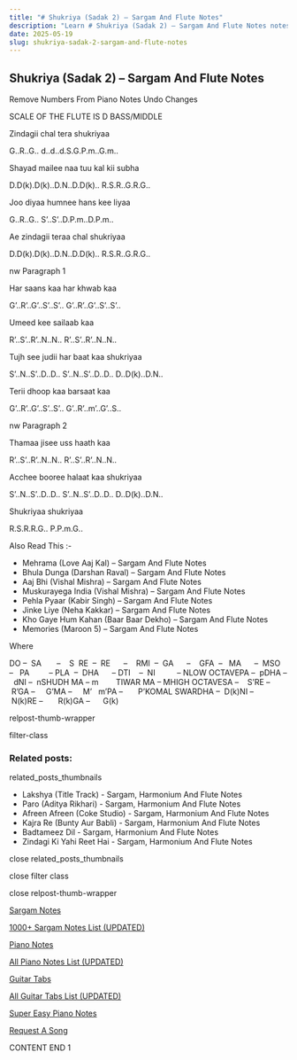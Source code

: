```yaml
---
title: "# Shukriya (Sadak 2) – Sargam And Flute Notes"
description: "Learn # Shukriya (Sadak 2) – Sargam And Flute Notes notes, sargam, harmonium notations and flute notes. Easy step-by-step tutorial for beginners."
date: 2025-05-19
slug: shukriya-sadak-2-sargam-and-flute-notes
---
```


## Shukriya (Sadak 2) – Sargam And Flute Notes

Remove Numbers From Piano Notes
Undo Changes



SCALE OF THE FLUTE IS D BASS/MIDDLE



Zindagii chal tera shukriyaa



G..R..G.. d..d..d.S.G.P.m..G.m..



Shayad mailee naa tuu kal kii subha



D.D(k).D(k)..D.N..D.D(k).. R.S.R..G.R.G..



Joo diyaa humnee hans kee liyaa



G..R..G.. S’..S’..D.P.m..D.P.m..



Ae zindagii teraa chal shukriyaa



D.D(k).D(k)..D.N..D.D(k).. R.S.R..G.R.G..

nw Paragraph 1



Har saans kaa har khwab kaa



G’..R’..G’..S’..S’.. G’..R’..G’..S’..S’..



Umeed kee sailaab kaa



R’..S’..R’..N..N.. R’..S’..R’..N..N..



Tujh see judii har baat kaa shukriyaa



S’..N..S’..D..D.. S’..N..S’..D..D.. D..D(k)..D.N..



Terii dhoop kaa barsaat kaa



G’..R’..G’..S’..S’.. G’..R’..m’..G’..S..



nw Paragraph 2

Thamaa jisee uss haath kaa



R’..S’..R’..N..N.. R’..S’..R’..N..N..



Acchee booree halaat kaa shukriyaa



S’..N..S’..D..D.. S’..N..S’..D..D.. D..D(k)..D.N..



Shukriyaa shukriyaa



R.S.R.R.G.. P.P.m.G..



Also Read This :-



* Mehrama (Love Aaj Kal) – Sargam And Flute Notes
* Bhula Dunga (Darshan Raval) – Sargam And Flute Notes
* Aaj Bhi (Vishal Mishra) – Sargam And Flute Notes
* Muskurayega India (Vishal Mishra) – Sargam And Flute Notes
* Pehla Pyaar (Kabir Singh) – Sargam And Flute Notes
* Jinke Liye (Neha Kakkar) – Sargam And Flute Notes
* Kho Gaye Hum Kahan (Baar Baar Dekho) – Sargam And Flute Notes
* Memories (Maroon 5) – Sargam And Flute Notes



Where



DO –  SA       –    S  RE  –  RE      –    RMI  –  GA      –    GFA  –   MA      –  MSO  –   PA         – PLA  –  DHA      – DTI    –  NI          – NLOW OCTAVEPA –  pDHA –  dNI –  nSHUDH MA – m        TIWAR MA – MHIGH OCTAVESA –    S’RE –     R’GA –     G’MA –     M’   m’PA –       P’KOMAL SWARDHA –  D(k)NI –       N(k)RE –       R(k)GA –      G(k)

relpost-thumb-wrapper

filter-class

### Related posts:

related_posts_thumbnails

* Lakshya (Title Track) - Sargam, Harmonium And Flute Notes
* Paro (Aditya Rikhari) - Sargam, Harmonium And Flute Notes
* Afreen Afreen (Coke Studio) - Sargam, Harmonium And Flute Notes
* Kajra Re (Bunty Aur Babli) - Sargam, Harmonium And Flute Notes
* Badtameez Dil - Sargam, Harmonium And Flute Notes
* Zindagi Ki Yahi Reet Hai - Sargam, Harmonium And Flute Notes

close related_posts_thumbnails

close filter class

close relpost-thumb-wrapper

[Sargam Notes](/sargam-notes.html)

[1000+ Sargam Notes List (UPDATED)](/all-songs-list-sargam-notes.html)

[Piano Notes](/piano-notes.html)

[All Piano Notes List (UPDATED)](/all-songs-list-piano-notes.html)

[Guitar Tabs](/guitar-tabs.html)

[All Guitar Tabs List (UPDATED)](/all-songs-list-guitar-tabs.html)

[Super Easy Piano Notes](https://studywall.in/)

[Request A Song](/request-a-song.html)

CONTENT END 1

